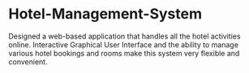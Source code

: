 # Hotel-Management-System

Designed a web-based application that handles all the hotel activities online. Interactive Graphical User Interface and the ability to manage various hotel bookings and rooms make this system very flexible and convenient.

